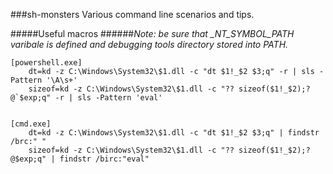 ###sh-monsters
Various command line scenarios and tips.

#####Useful macros
######*Note: be sure that _NT_SYMBOL_PATH varibale is defined and debugging tools directory stored into PATH.*
```
[powershell.exe]
    dt=kd -z C:\Windows\System32\$1.dll -c "dt $1!_$2 $3;q" -r | sls -Pattern '\A\s+'
    sizeof=kd -z C:\Windows\System32\$1.dll -c "?? sizeof($1!_$2);? @`$exp;q" -r | sls -Pattern 'eval'


[cmd.exe]
    dt=kd -z C:\Windows\System32\$1.dll -c "dt $1!_$2 $3;q" | findstr /brc:" "
    sizeof=kd -z C:\Windows\System32\$1.dll -c "?? sizeof($1!_$2);? @$exp;q" | findstr /birc:"eval"
```
